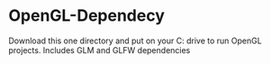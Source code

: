 # OpenGL-Dependecy
Download this one directory and put on your C: drive to run OpenGL projects. Includes GLM and GLFW dependencies
